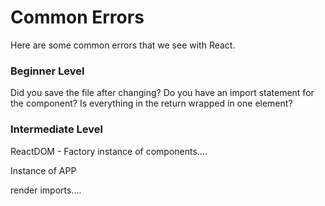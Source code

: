 # Common Errors
Here are some common errors that we see with React. 

### Beginner Level
Did you save the file after changing?
Do you have an import statement for the component?
Is everything in the return wrapped in one element?

### Intermediate Level




ReactDOM - 
Factory instance of components....

Instance of APP

render
imports....